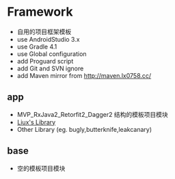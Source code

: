 # Framework
- 自用的项目框架模板
- use AndroidStudio 3.x
- use Gradle 4.1
- use Global configuration
- add Proguard script
- add Git and SVN ignore
- add Maven mirror from <http://maven.lx0758.cc/>

## app
- MVP_RxJava2_Retorfit2_Dagger2 结构的模板项目模块
- [Liux's Library](https://gitee.com/lx0758/Library)
- Other Library (eg. bugly,butterknife,leakcanary)

## base
- 空的模板项目模块
